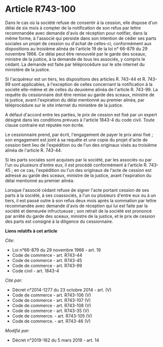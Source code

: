 # Article R743-100

Dans le cas où la société refuse de consentir à la cession, elle dispose d'un délai de six mois à compter de la notification
de son refus par lettre recommandée avec demande d'avis de réception pour notifier, dans la même forme, à l'associé qui
persiste dans son intention de céder ses parts sociales un projet de cession ou d'achat de celles-ci, conformément aux
dispositions au troisième alinéa de l'article 19 de la loi n° 66-879 du 29 novembre 1966. Ce délai peut être renouvelé par le
garde des sceaux, ministre de la justice, à la demande de tous les associés, y compris le cédant. La demande est faite par
téléprocédure sur le site internet du ministère de la justice.

Si l'acquéreur est un tiers, les dispositions des articles R. 743-44 et R. 743-99 sont applicables, à l'exception de celles
concernant la notification à la société elle-même et de celles du deuxième alinéa de l'article R. 743-99. La requête du
cessionnaire doit être remise au garde des sceaux, ministre de la justice, avant l'expiration du délai mentionné au premier
alinéa, par téléprocédure sur le site internet du ministère de la justice.

A défaut d'accord entre les parties, le prix de cession est fixé par un expert désigné dans les conditions prévues à
l'article 1843-4 du code civil. Toute clause contraire est réputée non écrite.

Le cessionnaire prend, par écrit, l'engagement de payer le prix ainsi fixé ; son engagement est joint à sa requête et une
copie du projet d'acte de cession tient lieu de l'expédition ou de l'un des originaux visés au troisième alinéa de l'article
R. 743-44.

Si les parts sociales sont acquises par la société, par les associés ou par l'un ou plusieurs d'entre eux, il est procédé
conformément à l'article R. 743-45 ; en ce cas, l'expédition ou l'un des originaux de l'acte de cession est adressé au garde
des sceaux, ministre de la justice, avant l'expiration du délai mentionné au premier alinéa.

Lorsque l'associé cédant refuse de signer l'acte portant cession de ses parts à la société, à ses coassociés, à l'un ou
plusieurs d'entre eux ou à un tiers, il est passé outre à son refus deux mois après la sommation par lettre recommandée avec
demande d'avis de réception qui lui est faite par la société et demeurée infructueuse ; son retrait de la société est
prononcé par arrêté du garde des sceaux, ministre de la justice, et le prix de cession des parts est consigné à la diligence
du cessionnaire.

**Liens relatifs à cet article**

_Cite_:

  - Loi n°66-879 du 29 novembre 1966 - art. 19
  - Code de commerce - art. R743-44
  - Code de commerce - art. R743-45
  - Code de commerce - art. R743-99
  - Code civil - art. 1843-4

_Cité par_:

  - Décret n°2014-1277 du 23 octobre 2014 - art. (V)
  - Code de commerce - art. R743-106 (V)
  - Code de commerce - art. R743-107 (V)
  - Code de commerce - art. R743-108 (V)
  - Code de commerce - art. R743-35 (V)
  - Code de commerce. - art. R743-105 (V)
  - Code de commerce. - art. R743-46 (V)

_Modifié par_:

  - Décret n°2019-162 du 5 mars 2019 - art. 14
